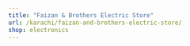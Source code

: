 ```yaml
---
title: "Faizan & Brothers Electric Store"
url: /karachi/faizan-and-brothers-electric-store/
shop: electronics
---
```

